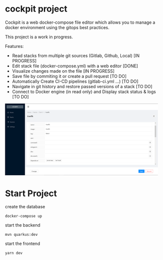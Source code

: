 # cockpit project

Cockpit is a web docker-compose file editor which allows you to manage a docker environment using the gitops best practices. 

This project is a work in progress.

Features: 

* Read stacks from multiple git sources (Gitlab, Github, Local) [IN PROGRESS]
* Edit stack file (docker-compose.yml) with a web editor [DONE]
* Visualize changes made on the file [IN PROGRESS]
* Save file by commiting it or create a pull request [TO DO]
* Automatically Create CI-CD pipelines (gitlab-ci.yml ...) [TO DO]
* Navigate in git history and restore passed versions of a stack [TO DO]
* Connect to Docker engine (in read only) and Display stack status & logs [TO DO]

![cockpit](./doc/cockpit.png)
# Start Project

create the database
```
docker-compose up
```
start the backend
```
mvn quarkus:dev
```
start the frontend
```
yarn dev
```